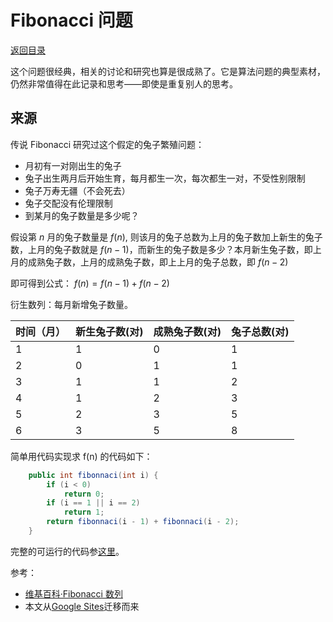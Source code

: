 <script>
MathJax = {
  tex: {
    inlineMath: [['$', '$'], ['\\(', '\\)']]
  }
};
</script>
<script id="MathJax-script" async
  src="https://cdn.jsdelivr.net/npm/mathjax@3/es5/tex-chtml.js">
</script>

# Fibonacci 问题

[返回目录](../index.md)

这个问题很经典，相关的讨论和研究也算是很成熟了。它是算法问题的典型素材，仍然非常值得在此记录和思考——即使是重复别人的思考。

## 来源

传说 Fibonacci 研究过这个假定的兔子繁殖问题：

* 月初有一对刚出生的兔子
* 兔子出生两月后开始生育，每月都生一次，每次都生一对，不受性别限制
* 兔子万寿无疆（不会死去）
* 兔子交配没有伦理限制
* 到某月的兔子数量是多少呢？

假设第 $n$ 月的兔子数量是 $f(n)$, 则该月的兔子总数为上月的兔子数加上新生的兔子数，上月的兔子数就是 $f(n-1)$，而新生的兔子数是多少？本月新生兔子数，即上月的成熟兔子数，上月的成熟兔子数，即上上月的兔子总数，即 $f(n-2)$

即可得到公式： $f(n)=f(n-1)+f(n-2)$

衍生数列：每月新增兔子数量。

|  时间（月） |  新生兔子数(对) |  成熟兔子数(对) |  兔子总数(对) |
|-------------|-------------|-------------|-----------|
|  1          |  1          |  0          |  1        |
|  2          |  0          |  1          |  1        |
|  3          |  1          |  1          |  2        |
|  4          |  1          |  2          |  3        |
|  5          |  2          |  3          |  5        |
|  6          |  3          |  5          |  8        |

简单用代码实现求 f(n) 的代码如下：

```java
    public int fibonnaci(int i) {
        if (i < 0)
            return 0;
        if (i == 1 || i == 2)
            return 1;
        return fibonnaci(i - 1) + fibonnaci(i - 2);
    }
```

完整的可运行的代码参[这里](TODO)。

参考：

* [维基百科·Fibonacci 数列](https://zh.wikipedia.org/wiki/%E6%96%90%E6%B3%A2%E9%82%A3%E5%A5%91%E6%95%B0)
* 本文从[Google Sites](https://sites.google.com/site/iridiumsite/it/algorithms/fibonacci)迁移而来
